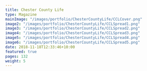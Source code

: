 ```yaml
---
title: Chester County Life
type: Magazine
mainImage: "/images/portfolio/ChesterCountyLife/CCLCover.png"
image2: "/images/portfolio/ChesterCountyLife/CCLSpread1.png"
image3: "/images/portfolio/ChesterCountyLife/CCLSpread2.png"
image4: "/images/portfolio/ChesterCountyLife/CCLSpread3.png"
image5: "/images/portfolio/ChesterCountyLife/CCLSpread4.png"
image6: "/images/portfolio/ChesterCountyLife/CCLSpread5.png"
date: 2018-11-18T12:33:46+10:00
featured: true
pages: 132
weight: 5
---
```

